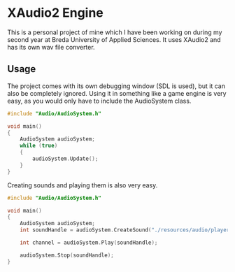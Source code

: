 # XAudio2 Engine

This is a personal project of mine which I have been working on during my second year at Breda University of Applied Sciences. It uses XAudio2 and has its own wav file converter.

## Usage

The project comes with its own debugging window (SDL is used), but it can also be completely ignored. Using it in something like a game engine is very easy, as you would only have to include the AudioSystem class.

```cpp
#include "Audio/AudioSystem.h"

void main()
{
	AudioSystem audioSystem;
	while (true)
	{
		audioSystem.Update();
	}
}
```

Creating sounds and playing them is also very easy.

```cpp
#include "Audio/AudioSystem.h"

void main()
{
	AudioSystem audioSystem;
	int soundHandle = audioSystem.CreateSound("./resources/audio/player_hurt.wav"); 

	int channel = audioSystem.Play(soundHandle); 

	audioSystem.Stop(soundHandle); 
}
```